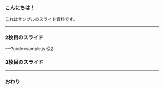 ### こんにちは！ 
 
 
これはサンプルのスライド資料です。 
 
 
--- 
 
 
### 2枚目のスライド 
 
 
---?code=sample.js 
 @[2](flagに「true」を代入) 
 
### 3枚目のスライド 
 
 
--- 
 
 
### おわり 

